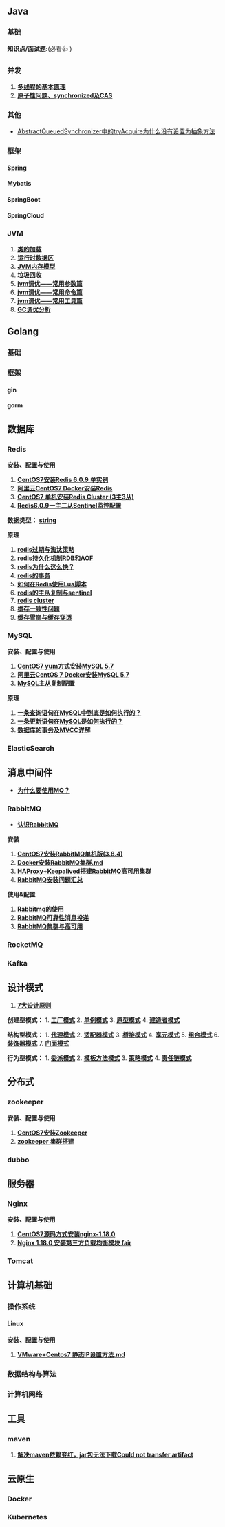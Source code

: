 
## Java

### 基础

**知识点/面试题:**(必看:+1: )


### 并发

1. **[多线程的基本原理](docs/java/并发/多线程的基本原理.md)**
2. **[原子性问题、synchronized及CAS](docs/java/并发/原子性问题、synchronized及CAS.md)**


### 其他

- [AbstractQueuedSynchronizer中的tryAcquire为什么没有设置为抽象方法](docs/java/并发/AbstractQueuedSynchronizer中的tryAcquire为什么没有设置为抽象方法.md)


### 框架

#### Spring


#### Mybatis


#### SpringBoot


#### SpringCloud


### JVM

1. **[类的加载](docs/java/jvm/类的加载.md)**
2. **[运行时数据区](docs/java/jvm/运行时数据区.md)**
3. **[JVM内存模型](docs/java/jvm/jvm内存模型.md)**
4. **[垃圾回收](docs/java/jvm/垃圾回收.md)**
5. **[jvm调优——常用参数篇](docs/java/jvm/jvm调优-常用参数篇.md)**
6. **[jvm调优——常用命令篇](docs/java/jvm/jvm调优-常用命令篇.md)**
7. **[jvm调优——常用工具篇](docs/java/jvm/jvm调优-常用工具篇.md)**
8. **[GC调优分析](docs/java/jvm/GC调优分析.md)**

## Golang

### 基础

### 框架

#### gin


#### gorm


## 数据库


### Redis

**安装、配置与使用**

1. **[CentOS7安装Redis 6.0.9 单实例](docs/数据库/redis/CentOS7安装Redis%206.0.9%20单实例.md)**
2. **[阿里云CentOS7 Docker安装Redis](docs/数据库/redis/阿里云CentOS7%20Docker安装Redis.md)**
3. **[CentOS7 单机安装Redis Cluster (3主3从)](docs/数据库/redis/CentOS%207%20单机安装Redis%20Cluster（3主3从）.md)**
4. **[Redis6.0.9一主二从Sentinel监控配置](docs/数据库/redis/Redis6.0.9一主二从Sentinel监控配置.md)**

**数据类型：** **[string](docs/数据库/redis/String字符串.md)**

**原理**

1. **[redis过期与淘汰策略](docs/数据库/redis/redis过期与淘汰策略.md)**
2. **[redis持久化机制RDB和AOF](docs/数据库/redis/redis持久化机制RDB和AOF.md)**
3. **[redis为什么这么快？](docs/数据库/redis/redis为什么这么快？.md)**
4. **[redis的事务](docs/数据库/redis/redis的事务.md)**
5. **[如何在Redis使用Lua脚本](docs/数据库/redis/如何在Redis使用Lua脚本.md)**
6. **[redis的主从复制与sentinel](docs/数据库/redis/redis的主从复制与sentinel.md)**
7. **[redis cluster](docs/数据库/redis/redis%20cluster.md)**
8. **[缓存一致性问题](docs/数据库/redis/缓存一致性问题.md)**
9. **[缓存雪崩与缓存穿透](docs/数据库/redis/缓存雪崩与缓存穿透.md)**

### MySQL

**安装、配置与使用**

1. **[CentOS7 yum方式安装MySQL 5.7](docs/数据库/mysql/CentOS7%20yum方式安装MySQL%205.7.md)**
2. **[阿里云CentOS 7 Docker安装MySQL 5.7](docs/数据库/mysql/阿里云CentOS%207%20Docker安装MySQL%205.7.md)**
3. **[MySQL主从复制配置](docs/数据库/mysql/MySQL主从复制配置.md)**


**原理**

1. **[一条查询语句在MySQL中到底是如何执行的？](docs/数据库/mysql/一条查询语句在MySQL中到底是如何执行的？.md)**
2. **[一条更新语句在MySQL是如何执行的？](docs/数据库/mysql/一条更新语句在MySQL是如何执行的？.md)**
3. **[数据库的事务及MVCC详解](docs/数据库/mysql/数据库的事务及MVCC详解.md)**


### ElasticSearch



## 消息中间件

- **[为什么要使用MQ？](docs/消息中间件/为什么要使用MQ？.md)**

### RabbitMQ

- **[认识RabbitMQ](docs/消息中间件/rabbitmq/认识RabbitMQ.md)**

**安装**

1. **[CentOS7安装RabbitMQ单机版(3.8.4)](docs/消息中间件/rabbitmq/CentOS7安装RabbitMQ单机版(3.8.4).md)**
2. **[Docker安装RabbitMQ集群.md](docs/消息中间件/rabbitmq/Docker安装RabbitMQ集群.md)**
3. **[HAProxy+Keepalived搭建RabbitMQ高可用集群](docs/消息中间件/rabbitmq/HAProxy+Keepalived搭建RabbitMQ高可用集群.md)**
4. **[RabbitMQ安装问题汇总](docs/消息中间件/rabbitmq/RabbitMQ安装问题汇总.md)**

**使用&配置**

1. **[Rabbitmq的使用](docs/消息中间件/rabbitmq/rabbitmq的使用.md)**
2. **[RabbitMQ可靠性消息投递](docs/消息中间件/rabbitmq/RabbitMQ可靠性消息投递.md)**
3. **[RabbitMQ集群与高可用](docs/消息中间件/rabbitmq/RabbitM集群与高可用.md)**

### RocketMQ


### Kafka



## 设计模式

1. **[7大设计原则](docs/设计模式/7大设计原则.md)**

**创建型模式：** 1. **[工厂模式](docs/设计模式/工厂方法模式.md)** 2. **[单例模式](docs/设计模式/单例模式.md)** 3. **[原型模式](docs/设计模式/原型模式.md)** 4. **[建造者模式](docs/设计模式/建造者模式.md)**

**结构型模式：** 1. **[代理模式](docs/设计模式/代理模式.md)** 2. **[适配器模式](docs/设计模式/适配器模式.md)** 3. **[桥接模式](docs/设计模式/桥接模式.md)** 4. **[享元模式](docs/设计模式/享元模式.md)** 5. **[组合模式](docs/设计模式/组合模式.md)** 6. **[装饰器模式](docs/设计模式/装饰器模式.md)** 7. **[门面模式](docs/设计模式/门面模式.md)**

**行为型模式：** 1. **[委派模式](docs/设计模式/委派模式.md)** 2. **[模板方法模式](docs/设计模式/模板方法模式.md)** 3. **[策略模式](docs/设计模式/策略模式.md)** 4. **[责任链模式](docs/设计模式/责任链模式.md)**


## 分布式


### zookeeper

**安装、配置与使用**

1. **[CentOS7安装Zookeeper](docs/分布式/zookeeper/CentOS7安装Zookeeper.md)**
2. **[zookeeper 集群搭建](docs/分布式/zookeeper/zookeeper%20集群搭建.md)**


### dubbo


## 服务器


### Nginx


**安装、配置与使用**

1. **[CentOS7源码方式安装nginx-1.18.0](docs/服务器/nginx/CentOS7源码方式安装nginx-1.18.0.md)**
2. **[Nginx 1.18.0 安装第三方负载均衡模块 fair](docs/服务器/nginx/Nginx%201.18.0%20安装第三方负载均衡模块%20fair.md)**


### Tomcat


## 计算机基础


### 操作系统


#### Linux

**安装、配置与使用**

1. **[VMware+Centos7 静态IP设置方法.md](docs/计算机基础/操作系统/linux/VMware+Centos7%20静态IP设置方法.md)**


### 数据结构与算法


### 计算机网络


## 工具

### maven

1. **[解决maven依赖变红，jar包无法下载Could not transfer artifact](docs/工具/maven/解决maven依赖变红，jar包无法下载Could%20not%20transfer%20artifact.md)**


## 云原生


### Docker


### Kubernetes


